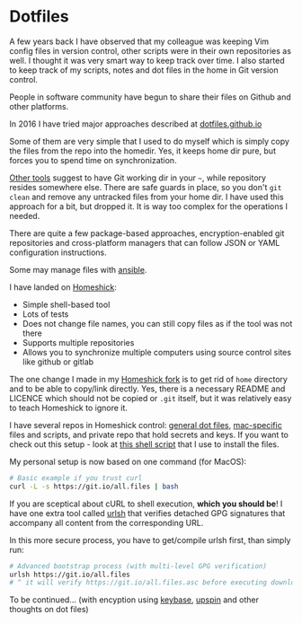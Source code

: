 # Dotfiles

A few years back I have observed that my colleague was keeping Vim config files in version control, other scripts were in their own repositories as well. I thought it was very smart way to keep track over time. I also started to keep track of my scripts, notes and dot files in the home in Git version control.

People in software community have begun to share their files on Github and other platforms.

In 2016 I have tried major approaches described at [dotfiles.github.io](http://dotfiles.github.io)

Some of them are very simple that I used to do myself which is simply copy the files from the repo into the homedir. Yes, it keeps home dir pure, but forces you to spend time on synchronization.

[Other tools](https://github.com/RichiH/vcsh) suggest to have Git working dir in your `~`, while repository resides somewhere else. There are safe guards in place, so you don't `git clean` and remove any untracked files from your home dir. I have used this approach for a bit, but dropped it. It is way too complex for the operations I needed.

There are quite a few package-based approaches, encryption-enabled git repositories and cross-platform managers that can follow JSON or YAML configuration instructions.

Some may manage files with [ansible](http://docs.ansible.com/ansible/latest/index.html).

I have landed on [Homeshick](https://github.com/andsens/homeshick):
* Simple shell-based tool
* Lots of tests
* Does not change file names, you can still copy files as if the tool was not there
* Supports multiple repositories
* Allows you to synchronize multiple computers using source control sites like github or gitlab

The one change I made in my [Homeshick fork](https://github.com/antontsv/homeshick) is to get rid of `home` directory and to be able to copy/link directly. Yes, there is a necessary README and LICENCE which should not be copied or `.git` itself, but it was relatively easy to teach Homeshick to ignore it.

I have several repos in Homeshick control: [general dot files](https://github.com/antontsv/.files), [mac-specific](https://github.com/antontsv/apple.bin) files and scripts, and private repo that hold secrets and keys.
If you want to check out this setup - look at [this shell script](https://git.io/all.files) that I use to install the files.

My personal setup is now based on one command (for MacOS):

```bash
# Basic example if you trust curl
curl -L -s https://git.io/all.files | bash
```

If you are sceptical about cURL to shell execution, **which you should be**! I have one extra tool called [urlsh](https://github.com/antontsv/url-shell) that verifies detached GPG signatures that accompany all content from the corresponding URL. 

In this more secure process, you have to get/compile urlsh first, than simply run:

```bash
# Advanced bootstrap process (with multi-level GPG verification)
urlsh https://git.io/all.files
# ^ it will verify https://git.io/all.files.asc before executing downloaded commands in the shell 
```


To be continued... (with encyption using [keybase](https://keybase.io/antontsv), [upspin](https://upspin.io) and other thoughts on dot files)

